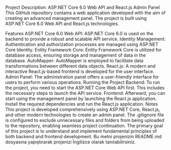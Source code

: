 Project Description: ASP.NET Core 6.0 Web API and React.js Admin Panel
This GitHub repository contains a web application developed with the aim of creating an advanced management panel. The project is built using ASP.NET Core 6.0 Web API and React.js technologies.

Features
ASP.NET Core 6.0 Web API: ASP.NET Core 6.0 is used on the backend to provide a robust and scalable API service.
Identity Management: Authentication and authorization processes are managed using ASP.NET Core Identity.
Entity Framework Core: Entity Framework Core is utilized for database access, ensuring storage and management of data in the database.
AutoMapper: AutoMapper is employed to facilitate data transformations between different data objects.
React.js: A modern and interactive React.js-based frontend is developed for the user interface.
Admin Panel: The administration panel offers a user-friendly interface for users to perform various operations.
Running the Project
Backend: To run the project, you need to start the ASP.NET Core Web API first. This includes the necessary steps to launch the API service.
Frontend: Afterward, you can start using the management panel by launching the React.js application. Install the required dependencies and run the React.js application.
Notes
This project is developed comprehensively using ASP.NET Core, React.js, and other modern technologies to create an admin panel.
The .gitignore file is configured to exclude unnecessary files and folders from being uploaded to the repository, enabling seamless project continuation.
The primary goal of this project is to understand and implement fundamental principles of both backend and frontend development.
Bu metni projenizin README.md dosyasına yapıştırarak projenizi İngilizce olarak tanıtabilirsiniz.
